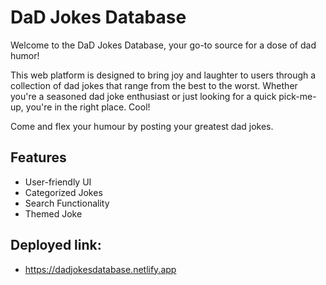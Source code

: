 # DaD Jokes Database

Welcome to the DaD Jokes Database, your go-to source for a dose of dad humor! 

This web platform is designed to bring joy and laughter to users through a collection of dad jokes that range from the best to the worst. Whether you're a seasoned dad joke enthusiast or just looking for a quick pick-me-up, you're in the right place. Cool!

Come and flex your humour by posting your greatest dad jokes. 

## Features

- User-friendly UI
- Categorized Jokes
- Search Functionality
- Themed Joke

## Deployed link: 
- https://dadjokesdatabase.netlify.app
